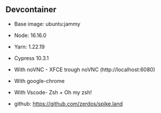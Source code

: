 ## Devcontainer

- Base image: ubuntu:jammy
- Node: 16.16.0
- Yarn: 1.22.19
- Cypress 10.3.1
- With noVNC - XFCE trough noVNC (http://localhost:6080)
- With google-chrome
- With Vscode- Zsh + Oh my zsh!

- github: https://github.com/zerdos/spike.land
